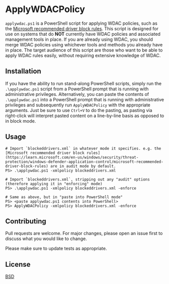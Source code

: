 # ApplyWDACPolicy

`applywdac.ps1` is a PowerShell script for applying WDAC policies, such as the [Microsoft recommended driver block rules](https://learn.microsoft.com/en-us/windows/security/threat-protection/windows-defender-application-control/microsoft-recommended-driver-block-rules). This script is designed for use on systems that do **NOT** currently have WDAC policies and associated management tools in place. If you are already using WDAC, you should merge WDAC policies using whichever tools and methods you already have in place. The target audience of this script are those who want to be able to apply WDAC rules easily, without requiring extensive knowledge of WDAC.

## Installation

If you have the ability to run stand-along PowerShell scripts, simply run the `.\applywdac.ps1` script from a PowerShell prompt that is running with administrative privileges. Alternatively, you can paste the contents of `.\applywdac.ps1` into a PowerShell prompt that is running with administrative privileges and subsequently run `ApplyWDACPolicy` with the appropriate arguments. Just be sure to use `Ctrl+V` to do the pasting, as pasting via right-click will interpret pasted content on a line-by-line basis as opposed to in block mode.

## Usage

```
# Import `blockeddrivers.xml` in whatever mode it specifies. e.g. the [Microsoft recommended driver block rules](https://learn.microsoft.com/en-us/windows/security/threat-protection/windows-defender-application-control/microsoft-recommended-driver-block-rules) are in audit mode by default.
PS> .\applywdac.ps1 -xmlpolicy blockeddrivers.xml

# Import `blockeddrivers.xml`, stripping out any "audit" options (therefore applying it in "enforcing" mode)
PS> .\applywdac.ps1 -xmlpolicy blockeddrivers.xml -enforce

# Same as above, but in "paste into PowerShell mode"
PS> <paste applywdac.ps1 contents into PowerShell>
PS> ApplyWDACPolicy -xmlpolicy blockeddrivers.xml -enforce
```

## Contributing
Pull requests are welcome. For major changes, please open an issue first to discuss what you would like to change.

Please make sure to update tests as appropriate.

## License
[BSD](https://choosealicense.com/licenses/bsd-2-clause/)